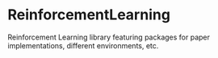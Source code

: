 # ReinforcementLearning
Reinforcement Learning library featuring packages for paper implementations, different environments, etc.
